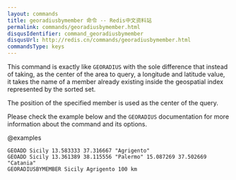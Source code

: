 ```yaml
---
layout: commands
title: georadiusbymember 命令 -- Redis中文资料站
permalink: commands/georadiusbymember.html
disqusIdentifier: command_georadiusbymember
disqusUrl: http://redis.cn/commands/georadiusbymember.html
commandsType: keys
---
```


This command is exactly like `GEORADIUS` with the sole difference that instead
of taking, as the center of the area to query, a longitude and latitude value, it takes the name of a member already existing inside the geospatial index represented by the sorted set.

The position of the specified member is used as the center of the query.

Please check the example below and the `GEORADIUS` documentation for more information about the command and its options.

@examples

```cli
GEOADD Sicily 13.583333 37.316667 "Agrigento"
GEOADD Sicily 13.361389 38.115556 "Palermo" 15.087269 37.502669 "Catania"
GEORADIUSBYMEMBER Sicily Agrigento 100 km
```
